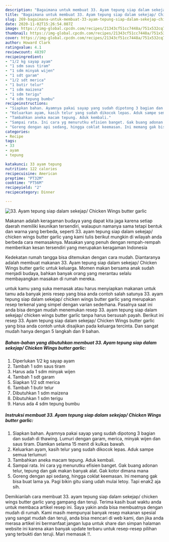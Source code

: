 ```yaml
---
description: "Bagaimana untuk membuat 33. Ayam tepung siap dalam sekejap/ Chicken Wings butter garlic Favorite"
title: "Bagaimana untuk membuat 33. Ayam tepung siap dalam sekejap/ Chicken Wings butter garlic Favorite"
slug: 269-bagaimana-untuk-membuat-33-ayam-tepung-siap-dalam-sekejap-chicken-wings-butter-garlic-favorite
date: 2020-11-02T15:26:54.087Z
image: https://img-global.cpcdn.com/recipes/21343cf51cc7448a/751x532cq70/33-ayam-tepung-siap-dalam-sekejap-chicken-wings-butter-garlic-foto-resep-utama.jpg
thumbnail: https://img-global.cpcdn.com/recipes/21343cf51cc7448a/751x532cq70/33-ayam-tepung-siap-dalam-sekejap-chicken-wings-butter-garlic-foto-resep-utama.jpg
cover: https://img-global.cpcdn.com/recipes/21343cf51cc7448a/751x532cq70/33-ayam-tepung-siap-dalam-sekejap-chicken-wings-butter-garlic-foto-resep-utama.jpg
author: Howard Clark
ratingvalue: 4.1
reviewcount: 48397
recipeingredient:
- "1/2 kg sayap ayam"
- "1 sdm saus tiram"
- "1 sdm minyak wijen"
- "1 sdt garam"
- "1/2 sdt merica"
- "1 butir telur"
- "1 sdm maizena"
- "1 sdm terigu"
- "4 sdm tepung bumbu"
recipeinstructions:
- "Siapkan bahan. Ayamnya pakai sayap yang sudah dipotong 3 bagian dan sudah di thawing. Lumuri dengan garam, merica, minyak wijen dan saus tiram. Diamkan selama 15 menit di kulkas bawah."
- "Keluarkan ayam, kasih telur yang sudah dikocok lepas. Aduk sampe semua terlumuri"
- "Tambahkan aneka macam tepung. Aduk kembali."
- "Sampai rata. Ini cara yg menurutku efisien banget. Gak buang adonan telur, tepung dan gak makan banyak alat. Gak kotor dimana mana"
- "Goreng dengan api sedang, hingga coklat keemasan. Ini memang gak bisa buat lama ya. Pagi bikin gitu siang udah mulai letoy. Tapi enak2 aja sih."
categories:
- Recipe
tags:
- 33
- ayam
- tepung

katakunci: 33 ayam tepung 
nutrition: 122 calories
recipecuisine: American
preptime: "PT32M"
cooktime: "PT56M"
recipeyield: "2"
recipecategory: Dinner

---
```



![33. Ayam tepung siap dalam sekejap/ Chicken Wings butter garlic](https://img-global.cpcdn.com/recipes/21343cf51cc7448a/751x532cq70/33-ayam-tepung-siap-dalam-sekejap-chicken-wings-butter-garlic-foto-resep-utama.jpg)

Makanan adalah keragaman budaya yang dapat kita jaga karena setiap daerah memiliki keunikan tersendiri, walaupun namanya sama tetapi bentuk dan warna yang berbeda, seperti 33. ayam tepung siap dalam sekejap/ chicken wings butter garlic yang kami tulis berikut mungkin di wilayah anda berbeda cara memasaknya. Masakan yang penuh dengan rempah-rempah memberikan kesan tersendiri yang merupakan keragaman Indonesia



Kedekatan rumah tangga bisa ditemukan dengan cara mudah. Diantaranya adalah membuat makanan 33. Ayam tepung siap dalam sekejap/ Chicken Wings butter garlic untuk keluarga. Momen makan bersama anak sudah menjadi budaya, bahkan banyak orang yang merantau selalu membayangkan masakan di rumah mereka.

untuk kamu yang suka memasak atau harus menyiapkan makanan untuk tamu ada banyak jenis resep yang bisa anda contoh salah satunya 33. ayam tepung siap dalam sekejap/ chicken wings butter garlic yang merupakan resep terkenal yang simpel dengan varian sederhana. Pasalnya saat ini anda bisa dengan mudah menemukan resep 33. ayam tepung siap dalam sekejap/ chicken wings butter garlic tanpa harus bersusah payah.
Berikut ini resep 33. Ayam tepung siap dalam sekejap/ Chicken Wings butter garlic yang bisa anda contoh untuk disajikan pada keluarga tercinta. Dan sangat mudah hanya dengan 5 langkah dan 9 bahan.


<!--inarticleads1-->

##### Bahan-bahan yang dibutuhkan membuat 33. Ayam tepung siap dalam sekejap/ Chicken Wings butter garlic:

1. Diperlukan 1/2 kg sayap ayam
1. Tambah 1 sdm saus tiram
1. Harus ada 1 sdm minyak wijen
1. Tambah 1 sdt garam
1. Siapkan 1/2 sdt merica
1. Tambah 1 butir telur
1. Dibutuhkan 1 sdm maizena
1. Dibutuhkan 1 sdm terigu
1. Harus ada 4 sdm tepung bumbu




<!--inarticleads2-->

##### Instruksi membuat  33. Ayam tepung siap dalam sekejap/ Chicken Wings butter garlic:

1. Siapkan bahan. Ayamnya pakai sayap yang sudah dipotong 3 bagian dan sudah di thawing. Lumuri dengan garam, merica, minyak wijen dan saus tiram. Diamkan selama 15 menit di kulkas bawah.
1. Keluarkan ayam, kasih telur yang sudah dikocok lepas. Aduk sampe semua terlumuri
1. Tambahkan aneka macam tepung. Aduk kembali.
1. Sampai rata. Ini cara yg menurutku efisien banget. Gak buang adonan telur, tepung dan gak makan banyak alat. Gak kotor dimana mana
1. Goreng dengan api sedang, hingga coklat keemasan. Ini memang gak bisa buat lama ya. Pagi bikin gitu siang udah mulai letoy. Tapi enak2 aja sih.




Demikianlah cara membuat 33. ayam tepung siap dalam sekejap/ chicken wings butter garlic yang gampang dan teruji. Terima kasih buat waktu anda untuk membaca artikel resep ini. Saya yakin anda bisa membuatnya dengan mudah di rumah. Kami masih mempunyai banyak resep makanan spesial yang sangat mudah dan teruji, anda bisa mencari di web kami, dan jika anda merasa artikel ini bermanfaat jangan lupa untuk share dan simpan halaman website ini karena akan banyak update terbaru untuk resep-resep pilihan yang terbukti dan teruji. Mari memasak !!. 
